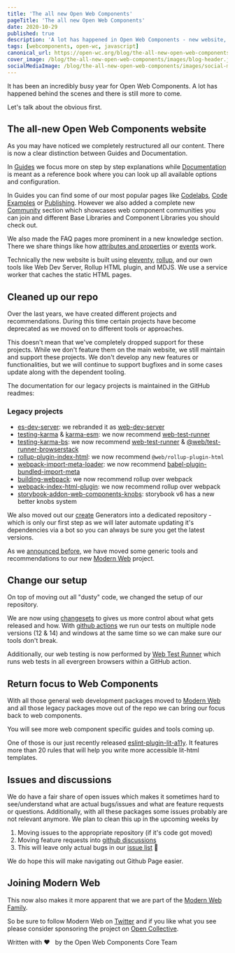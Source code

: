 ```yaml
---
title: 'The all new Open Web Components'
pageTitle: 'The all new Open Web Components'
date: 2020-10-29
published: true
description: 'A lot has happened in Open Web Components - new website, repo cleanup, change of setup and we joined Modern Web'
tags: [webcomponents, open-wc, javascript]
canonical_url: https://open-wc.org/blog/the-all-new-open-web-components/
cover_image: /blog/the-all-new-open-web-components/images/blog-header.jpg
socialMediaImage: /blog/the-all-new-open-web-components/images/social-media-image.jpg
---
```


It has been an incredibly busy year for Open Web Components. A lot has happened behind the scenes and there is still more to come.

Let's talk about the obvious first.

## The all-new Open Web Components website

As you may have noticed we completely restructured all our content. There is now a clear distinction between Guides and Documentation.

In [Guides](../../guides/index.md) we focus more on step by step explanations while [Documentation](../../docs/index.md) is meant as a reference book where you can look up all available options and configuration.

In Guides you can find some of our most popular pages like [Codelabs](../../guides/developing-components/codelabs.md), [Code Examples](../../guides/developing-components/code-examples.md) or [Publishing](../../guides/developing-components/publishing.md). However we also added a complete new [Community](../../guides/community/getting-started.md) section which showcases web component communities you can join and different Base Libraries and Component Libraries you should check out.

We also made the FAQ pages more prominent in a new knowledge section. There we share things like how [attributes and properties](../../guides/knowledge/attributes-and-properties.md) or [events](../../guides/knowledge/events.md) work.

Technically the new website is built using [eleventy](11ty.dev), [rollup](https://rollupjs.org/), and our own tools like Web Dev Server, Rollup HTML plugin, and MDJS. We use a service worker that caches the static HTML pages.

## Cleaned up our repo

Over the last years, we have created different projects and recommendations. During this time certain projects have become deprecated as we moved on to different tools or approaches.

This doesn't mean that we've completely dropped support for these projects. While we don't feature them on the main website, we still maintain and support these projects. We don't develop any new features or functionalities, but we will continue to support bugfixes and in some cases update along with the dependent tooling.

The documentation for our legacy projects is maintained in the GitHub readmes:

### Legacy projects

- [es-dev-server](https://github.com/open-wc/es-dev-server): we rebranded it as [web-dev-server](https://modern-web.dev/docs/dev-server/overview/)
- [testing-karma](https://github.com/open-wc/legacy/tree/master/packages/testing-karma) & [karma-esm](https://github.com/open-wc/legacy/tree/master/packages/karma-esm): we now recommend [web-test-runner](https://modern-web.dev/docs/test-runner/overview/)
- [testing-karma-bs](https://github.com/open-wc/legacy/tree/master/packages/testing-karma-bs): we now recommend [web-test-runner](https://modern-web.dev/docs/test-runner/overview/) & [@web/test-runner-browserstack](https://modern-web.dev/docs/test-runner/browser-launchers/browserstack/)
- [rollup-plugin-index-html](https://github.com/open-wc/legacy/tree/master/packages/rollup-plugin-index-html): we now recommend `@web/rollup-plugin-html`
- [webpack-import-meta-loader](https://github.com/open-wc/legacy/tree/master/packages/webpack-import-meta-loader): we now recommend [babel-plugin-bundled-import-meta](https://www.npmjs.com/package/babel-plugin-bundled-import-meta)
- [building-webpack](https://github.com/open-wc/legacy/tree/master/packages/building-webpack): we now recommend rollup over webpack
- [webpack-index-html-plugin](https://github.com/open-wc/legacy/tree/master/packages/webpack-index-html-plugin): we now recommend rollup over webpack
- [storybook-addon-web-components-knobs](https://github.com/open-wc/legacy/tree/master/packages/storybook-addon-web-components-knobs): storybook v6 has a new better knobs system

We also moved out our [create](https://github.com/open-wc/create) Generators into a dedicated repository - which is only our first step as we will later automate updating it's dependencies via a bot so you can always be sure you get the latest versions.

As we [announced before](https://github.com/open-wc/open-wc/issues/1681), we have moved some generic tools and recommendations to our new [Modern Web](http://modern-web.dev/) project.

## Change our setup

On top of moving out all "dusty" code, we changed the setup of our repository.

We are now using [changesets](https://github.com/atlassian/changesets) to gives us more control about what gets released and how.
With [github actions](https://github.com/features/actions) we run our tests on multiple node versions (12 & 14) and windows at the same time so we can make sure our tools don't break.

Additionally, our web testing is now performed by [Web Test Runner](https://modern-web.dev/docs/test-runner/overview/) which runs web tests in all evergreen browsers within a GitHub action.

## Return focus to Web Components

With all those general web development packages moved to [Modern Web](https://modern-web.dev) and all those legacy packages move out of the repo we can bring our focus back to web components.

You will see more web component specific guides and tools coming up.

One of those is our just recently released [eslint-plugin-lit-a11y](../../docs/linting/eslint-plugin-lit-a11y/overview.md). It features more than 20 rules that will help you write more accessible lit-html templates.

## Issues and discussions

We do have a fair share of open issues which makes it sometimes hard to see/understand what are actual bugs/issues and what are feature requests or questions. Additionally, with all these packages some issues probably are not relevant anymore. We plan to clean this up in the upcoming weeks by

1. Moving issues to the appropriate repository (if it's code got moved)
2. Moving feature requests into [github discussions](https://github.com/open-wc/open-wc/discussions)
3. This will leave only actual bugs in our [issue list](https://github.com/open-wc/open-wc/issues) 💪

We do hope this will make navigating out Github Page easier.

## Joining Modern Web

This now also makes it more apparent that we are part of the [Modern Web Family](https://modern-web.dev/discover/about/).

So be sure to follow Modern Web on [Twitter](https://twitter.com/modern_web_dev) and if you like what you see please consider sponsoring the project on [Open Collective](https://opencollective.com/modern-web).

Written with ♥️ &nbsp; by the Open Web Components Core Team
